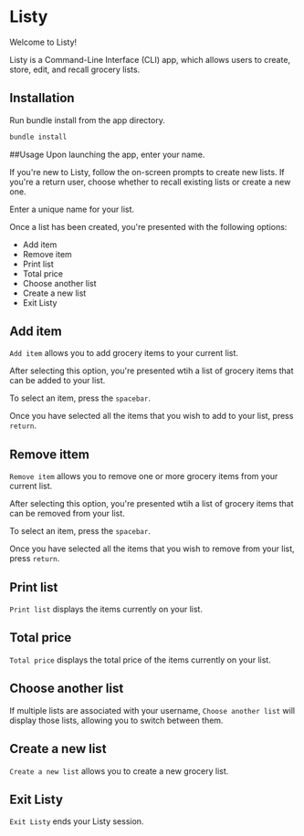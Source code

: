 # Listy
Welcome to Listy! 

Listy is a Command-Line Interface (CLI) app, which allows users to create, store, edit, and recall grocery lists.

## Installation
Run  bundle install from the app directory.

```bash
bundle install
```

##Usage
Upon launching the app, enter your name. 

If you're new to Listy, follow the on-screen prompts to create new lists.  If you're a return user, choose whether to recall existing lists or create a new one.

Enter a unique name for your list.

Once a list has been created, you're presented with the following options: 
* Add item
* Remove item
* Print list
* Total price
* Choose another list
* Create a new list
* Exit Listy

## Add item
`Add item` allows you to add grocery items to your current list.  

After selecting this option, you're presented wtih a list of grocery items that can be added to your list. 

To select an item, press the `spacebar`.  

Once you have selected all the items that you wish to add to your list, press `return`.

## Remove ittem
`Remove item` allows you to remove one or more grocery items from your current list.

After selecting this option, you're presented wtih a list of grocery items that can be removed from your list. 

To select an item, press the `spacebar`.  

Once you have selected all the items that you wish to remove from your list, press `return`.

## Print list
`Print list` displays the items currently on your list.

## Total price
`Total price` displays the total price of the items currently on your list.

## Choose another list
If multiple lists are associated with your username, `Choose another list` will display those lists, allowing you to switch between them.

## Create a new list
`Create a new list` allows you to create a new grocery list.

## Exit Listy
`Exit Listy` ends your Listy session.